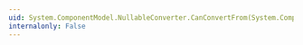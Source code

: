 ```yaml
---
uid: System.ComponentModel.NullableConverter.CanConvertFrom(System.ComponentModel.ITypeDescriptorContext,System.Type)
internalonly: False
---
```

